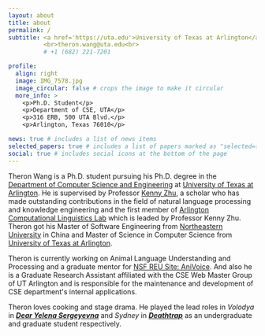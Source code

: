 ```yaml
---
layout: about
title: about
permalink: /
subtitle: <a href='https://uta.edu'>University of Texas at Arlington</a>
          <br>theron.wang@uta.edu<br>
          # +1 (682) 221-7201

profile:
  align: right
  image: IMG_7578.jpg
  image_circular: false # crops the image to make it circular
  more_info: >
    <p>Ph.D. Student</p>
    <p>Department of CSE, UTA</p>
    <p>316 ERB, 500 UTA Blvd.</p>
    <p>Arlington, Texas 76010</p>

news: true # includes a list of news items
selected_papers: true # includes a list of papers marked as "selected={true}"
social: true # includes social icons at the bottom of the page
---
```


Theron Wang is a Ph.D. student pursuing his Ph.D. degree in the [Department of Computer Science and Engineering](https://cse.uta.edu/) at [University of Texas at Arlington](https://uta.edu). He is supervised by Professor [Kenny Zhu](https://kenzhu2000.github.io), a scholar who has made outstanding contributions in the field of natural language processing and knowledge engineering and the first member of [Arlington Computational Linguistics Lab](https://uta-acl2.github.io) which is leaded by Professor Kenny Zhu. Theron got his Master of Software Engineering from [Northeastern University](https://english.neu.edu.cn/) in China and Master of Science in Computer Science from [University of Texas at Arlington](https://uta.edu).

Theron is currently working on Animal Language Understanding and Processing and a graduate mentor for [NSF REU Site: AniVoice](https://uta-acl2.github.io/reu). And also he is a Graduate Research Assistant affiliated with the CSE Web Master Group of UT Arlington and is responsible for the maintenance and development of CSE department's internal applications.

Theron loves cooking and stage drama. He played the lead roles in *Volodya* in [***Dear Yelena Sergeyevna***](https://en.wikipedia.org/wiki/Dear_Yelena_Sergeyevna) and *Sydney* in [***Deathtrap***](https://en.wikipedia.org/wiki/Deathtrap_(play)) as an undergraduate and graduate student respectively.

<!-- Write your biography here. Tell the world about yourself. Link to your favorite [subreddit](http://reddit.com). You can put a picture in, too. The code is already in, just name your picture `prof_pic.jpg` and put it in the `img/` folder.

Put your address / P.O. box / other info right below your picture. You can also disable any of these elements by editing `profile` property of the YAML header of your `_pages/about.md`. Edit `_bibliography/papers.bib` and Jekyll will render your [publications page](/al-folio/publications/) automatically.

Link to your social media connections, too. This theme is set up to use [Font Awesome icons](https://fontawesome.com/) and [Academicons](https://jpswalsh.github.io/academicons/), like the ones below. Add your Facebook, Twitter, LinkedIn, Google Scholar, or just disable all of them. -->
